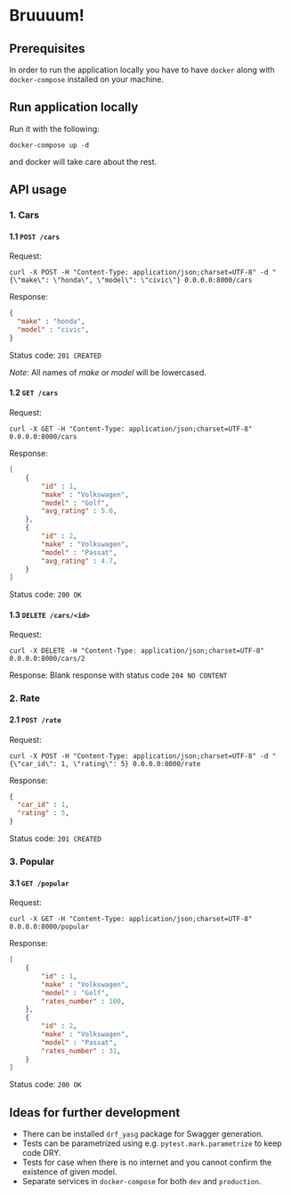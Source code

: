 # Bruuuum!

## Prerequisites

In order to run the application locally you have to have `docker` along with `docker-compose` installed on your machine.

## Run application locally
Run it with the following:

```console
docker-compose up -d
```

and docker will take care about the rest.

## API usage

### 1. Cars

#### 1.1 `POST /cars`

Request:
```console
curl -X POST -H "Content-Type: application/json;charset=UTF-8" -d "{\"make\": \"honda\", \"model\": \"civic\"} 0.0.0.0:8000/cars
```

Response:
```json
{
  "make" : "honda",
  "model" : "civic",
}
```

Status code: `201 CREATED`

*Note*: All names of _make_ or _model_ will be lowercased.

#### 1.2 `GET /cars`

Request:
```console
curl -X GET -H "Content-Type: application/json;charset=UTF-8" 0.0.0.0:8000/cars
```

Response:
```json
[
	{
		"id" : 1,
		"make" : "Volkswagen",
		"model" : "Golf",
		"avg_rating" : 5.0,
	},
	{
		"id" : 2,
		"make" : "Volkswagen",
		"model" : "Passat",
		"avg_rating" : 4.7,
	}
]
```

Status code: `200 OK`

#### 1.3 `DELETE /cars/<id>`

Request:
```console
curl -X DELETE -H "Content-Type: application/json;charset=UTF-8" 0.0.0.0:8000/cars/2
```

Response:
Blank response with status code `204 NO CONTENT`

### 2. Rate

#### 2.1 `POST /rate`

Request:
```console
curl -X POST -H "Content-Type: application/json;charset=UTF-8" -d "{\"car_id\": 1, \"rating\": 5} 0.0.0.0:8000/rate
```

Response:
```json
{
  "car_id" : 1,
  "rating" : 5,
}
```

Status code: `201 CREATED`

### 3. Popular

#### 3.1 `GET /popular`

Request:
```console
curl -X GET -H "Content-Type: application/json;charset=UTF-8" 0.0.0.0:8000/popular
```

Response:
```json
[
	{
		"id" : 1,
		"make" : "Volkswagen",
		"model" : "Golf",
		"rates_number" : 100,
	},
	{
		"id" : 2,
		"make" : "Volkswagen",
		"model" : "Passat",
		"rates_number" : 31,
	}
]
```

Status code: `200 OK`

## Ideas for further development

* There can be installed `drf_yasg` package for Swagger generation.
* Tests can be parametrized using e.g. `pytest.mark.parametrize` to keep code DRY.
* Tests for case when there is no internet and you cannot confirm the existence of given model.
* Separate services in `docker-compose` for both `dev` and `production`.
